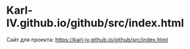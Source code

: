 # Karl-IV.github.io/github/src/index.html
Сайт для проекта: https://karl-iv.github.io/github/src/index.html
